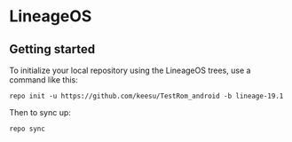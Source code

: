 LineageOS
===========

Getting started
---------------

To initialize your local repository using the LineageOS trees, use a command like this:
```
repo init -u https://github.com/keesu/TestRom_android -b lineage-19.1

```
Then to sync up:
```
repo sync
```
